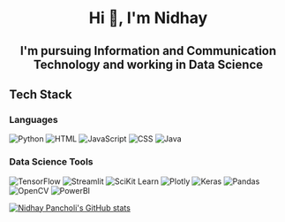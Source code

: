 <h1 align="center">Hi 👋, I'm Nidhay</h1>
<h2 align="center">I'm pursuing Information and Communication Technology and working in Data Science</h2>


<h2 align="left">Tech Stack</h2>

<h3 align="left">Languages</h3>
<p align="left">
<a target="_blank"> <img src="https://img.shields.io/badge/Python-3776AB?style=for-the-badge&logo=python&logoColor=white" alt="Python"/> </a>
  <a target="_blank"> <img src="https://img.shields.io/badge/HTML-239120?style=for-the-badge&logo=html5&logoColor=white" alt="HTML"/> </a>
  <a target="_blank"> <img src="https://img.shields.io/badge/JavaScript-323330?style=for-the-badge&logo=javascript&logoColor=F7DF1E" alt="JavaScript"/> </a>
  <a target="_blank"> <img src="https://img.shields.io/badge/CSS3-1572B6?style=for-the-badge&logo=css3&logoColor=white" alt="CSS"/> </a>
  <a target="_blank"> <img src="https://img.shields.io/badge/Java-ED8B00?style=for-the-badge&logo=java&logoColor=white" alt="Java"/> </a>
</p>

<h3 align="left">Data Science Tools</h3>
<p align="left">
<a target="_blank"> <img src="https://img.shields.io/badge/TensorFlow-FF6F00?style=for-the-badge&logo=TensorFlow&logoColor=white" alt="TensorFlow"/> </a>
  <a target="_blank"> <img src="https://img.shields.io/badge/Streamlit-FF4B4B?style=for-the-badge&logo=Streamlit&logoColor=white" alt="Streamlit"/> </a>
  <a target="_blank"> <img src="https://img.shields.io/badge/scikit_learn-F7931E?style=for-the-badge&logo=scikit-learn&logoColor=white" alt="SciKit Learn"/> </a>
  <a target="_blank"> <img src="https://img.shields.io/badge/Plotly-239120?style=for-the-badge&logo=plotly&logoColor=white" alt="Plotly"/> </a>
  <a target="_blank"> <img src="https://img.shields.io/badge/Keras-D00000?style=for-the-badge&logo=Keras&logoColor=white" alt="Keras"/> </a>
  <a target="_blank"> <img src="https://img.shields.io/badge/Pandas-2C2D72?style=for-the-badge&logo=pandas&logoColor=white" alt="Pandas"/> </a>
  <a target="_blank"> <img src="https://img.shields.io/badge/OpenCV-27338e?style=for-the-badge&logo=OpenCV&logoColor=white" alt="OpenCV"/> </a>
   <a target="_blank"> <img src="https://img.shields.io/badge/PowerBI-F2C811?style=for-the-badge&logo=Power%20BI&logoColor=white" alt="PowerBI"/> </a>
</p>


[![Nidhay Pancholi's GitHub stats](https://github-readme-stats.vercel.app/api?username=NidhayPancholi)](https://github.com/anuraghazra/github-readme-stats)

